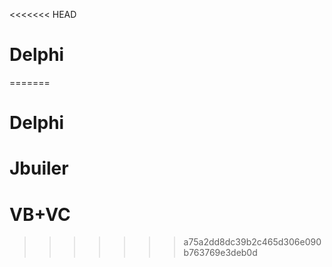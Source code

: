 <<<<<<< HEAD
# Delphi
=======
# Delphi
# Jbuiler
# VB+VC
>>>>>>> a75a2dd8dc39b2c465d306e090b763769e3deb0d
